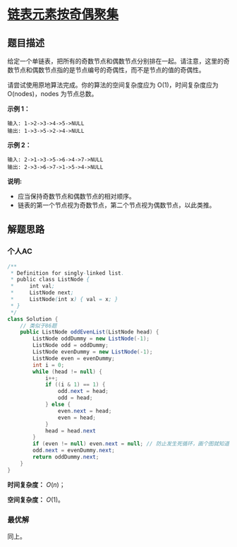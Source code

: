 # [链表元素按奇偶聚集](https://leetcode-cn.com/problems/odd-even-linked-list/)

## 题目描述

给定一个单链表，把所有的奇数节点和偶数节点分别排在一起。请注意，这里的奇数节点和偶数节点指的是节点编号的奇偶性，而不是节点的值的奇偶性。

请尝试使用原地算法完成。你的算法的空间复杂度应为 O(1)，时间复杂度应为 O(nodes)，nodes 为节点总数。

**示例 1：**

```
输入: 1->2->3->4->5->NULL
输出: 1->3->5->2->4->NULL
```

**示例 2：**

```
输入: 2->1->3->5->6->4->7->NULL 
输出: 2->3->6->7->1->5->4->NULL
```

**说明:**

- 应当保持奇数节点和偶数节点的相对顺序。
- 链表的第一个节点视为奇数节点，第二个节点视为偶数节点，以此类推。

## 解题思路

### 个人AC

```java
/**
 * Definition for singly-linked list.
 * public class ListNode {
 *     int val;
 *     ListNode next;
 *     ListNode(int x) { val = x; }
 * }
 */
class Solution {
    // 类似于86题
    public ListNode oddEvenList(ListNode head) {
        ListNode oddDummy = new ListNode(-1);
        ListNode odd = oddDummy;
        ListNode evenDummy = new ListNode(-1);
        ListNode even = evenDummy;
        int i = 0;
        while (head != null) {
            i++;
            if ((i & 1) == 1) {
                odd.next = head;
                odd = head;
            } else {
                even.next = head;
                even = head;
            }
            head = head.next
        }
        if (even != null) even.next = null; // 防止发生死循环，画个图就知道了
        odd.next = evenDummy.next;
        return oddDummy.next;
    }
}
```

**时间复杂度：** $O(n)$；

**空间复杂度：** $O(1)$。

### 最优解

同上。